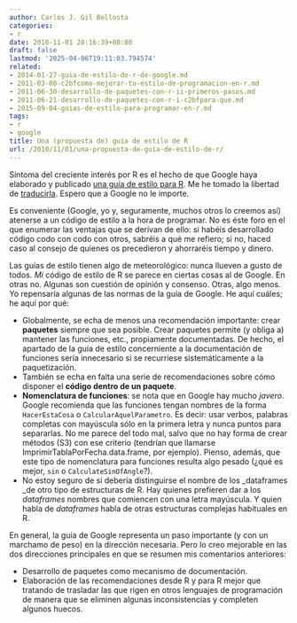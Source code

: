 ```yaml
---
author: Carlos J. Gil Bellosta
categories:
- r
date: 2010-11-01 20:16:39+00:00
draft: false
lastmod: '2025-04-06T19:11:03.794574'
related:
- 2014-01-27-guia-de-estilo-de-r-de-google.md
- 2011-03-08-c2bfcomo-mejorar-tu-estilo-de-programacion-en-r.md
- 2011-06-30-desarrollo-de-paquetes-con-r-ii-primeros-pasos.md
- 2011-06-21-desarrollo-de-paquetes-con-r-i-c2bfpara-que.md
- 2015-09-04-guias-de-estilo-para-programar-en-r.md
tags:
- r
- google
title: Una (propuesta de) guía de estilo de R
url: /2010/11/01/una-propuesta-de-guia-de-estilo-de-r/
---
```


Síntoma del creciente interés por R es el hecho de que Google haya elaborado y publicado [una guía de estilo para R](http://google-styleguide.googlecode.com/svn/trunk/google-r-style.html). Me he tomado la libertad de [traducirla](https://datanalytics.com/2014/01/27/guia-de-estilo-de-r-de-google/). Espero que a Google no le importe.

Es conveniente (Google, yo y, seguramente, muchos otros lo creemos así) atenerse a un código de estilo a la hora de programar. No es éste foro en el que enumerar las ventajas que se derivan de ello: si habéis desarrollado código codo con codo con otros, sabréis a qué me refiero; si no, haced caso al consejo de quienes os precedieron y ahorraréis tiempo y dinero.

Las guías de estilo tienen algo de meteorológico: nunca llueven a gusto de todos. _Mi_ código de estilo de R se parece en ciertas cosas al de Google. En otras no. Algunas son cuestión de opinión y consenso. Otras, algo menos. Yo repensaría algunas de las normas de la guía de Google. He aquí cuáles; he aquí por qué:



* Globalmente, se echa de menos una recomendación importante: crear **paquetes** siempre que sea posible. Crear paquetes permite (y obliga a) mantener las funciones, etc., propiamente documentadas. De hecho, el apartado de la guía de estilo concerniente a la documentación de funciones sería innecesario si se recurriese sistemáticamente a la paquetización.
* También se echa en falta una serie de recomendaciones sobre cómo disponer el **código dentro de un paquete**.
* **Nomenclatura de funciones**: se nota que en Google hay mucho _javero_. Google recomienda que las funciones tengan nombres de la forma `HacerEstaCosa` o `CalcularAquelParametro`. Es decir: usar verbos, palabras completas con mayúscula sólo en la primera letra y nunca puntos para separarlas. No me parece del todo mal, salvo que no hay forma de crear métodos (S3) con ese criterio (tendrían que llamarse ImprimirTablaPorFecha.data.frame, por ejemplo). Pienso, además, que este tipo de nomenclatura para funciones resulta algo pesado (¿qué es mejor, `sin` o `CalculateSinOfAngle`?).
* No estoy seguro de si debería distinguirse el nombre de los _dataframes _de otro tipo de estructuras de R. Hay quienes prefieren dar a los _dataframes_ nombres que comiencen con una letra mayúscula. Y quien habla de _dataframes_ habla de otras estructuras complejas habituales en R.

En general, la guía de Google representa un paso importante (y con un marchamo de peso) en la dirección necesaria. Pero lo creo mejorable en las dos direcciones principales en que se resumen mis comentarios anteriores:

* Desarrollo de paquetes como mecanismo de documentación.
* Elaboración de las recomendaciones desde R y para R mejor que tratando de trasladar las que rigen en otros lenguajes de programación de manera que se eliminen algunas inconsistencias y completen algunos huecos.